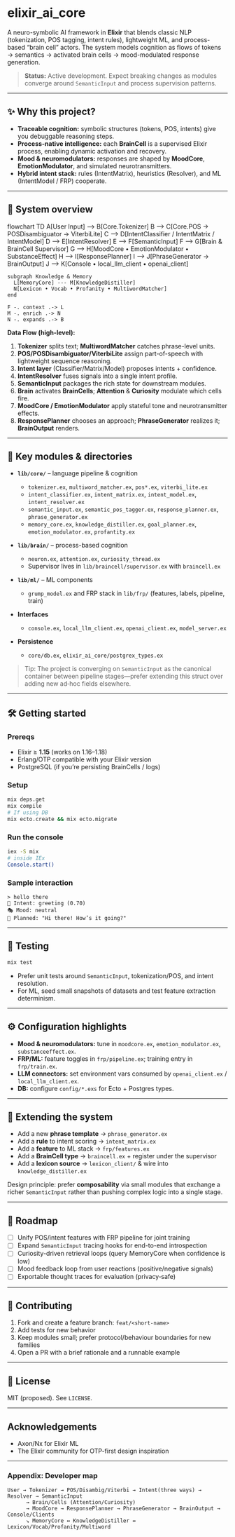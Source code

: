 # elixir\_ai\_core

A neuro-symbolic AI framework in **Elixir** that blends classic NLP (tokenization, POS tagging, intent rules), lightweight ML, and process-based “brain cell” actors. The system models cognition as flows of tokens → semantics → activated brain cells → mood-modulated response generation.

> **Status:** Active development. Expect breaking changes as modules converge around `SemanticInput` and process supervision patterns.

---

## ✨ Why this project?

* **Traceable cognition:** symbolic structures (tokens, POS, intents) give you debuggable reasoning steps.
* **Process-native intelligence:** each **BrainCell** is a supervised Elixir process, enabling dynamic activation and recovery.
* **Mood & neuromodulators:** responses are shaped by **MoodCore**, **EmotionModulator**, and simulated neurotransmitters.
* **Hybrid intent stack:** rules (IntentMatrix), heuristics (Resolver), and ML (IntentModel / FRP) cooperate.

---

## 🔭 System overview


flowchart TD
    A[User Input] --> B[Core.Tokenizer]
    B --> C[Core.POS → POSDisambiguator → ViterbiLite]
    C --> D[IntentClassifier / IntentMatrix / IntentModel]
    D --> E[IntentResolver]
    E --> F[SemanticInput]
    F --> G[Brain & BrainCell Supervisor]
    G --> H[MoodCore • EmotionModulator • SubstanceEffect]
    H --> I[ResponsePlanner]
    I --> J[PhraseGenerator → BrainOutput]
    J --> K[Console • local_llm_client • openai_client]

    subgraph Knowledge & Memory
      L[MemoryCore] --- M[KnowledgeDistiller]
      N[Lexicon • Vocab • Profanity • MultiwordMatcher]
    end

    F -. context .-> L
    M -. enrich .-> N
    N -. expands .-> B


**Data Flow (high-level):**

1. **Tokenizer** splits text; **MultiwordMatcher** catches phrase-level units.
2. **POS/POSDisambiguator/ViterbiLite** assign part-of-speech with lightweight sequence reasoning.
3. **Intent layer** (Classifier/Matrix/Model) proposes intents + confidence.
4. **IntentResolver** fuses signals into a single intent profile.
5. **SemanticInput** packages the rich state for downstream modules.
6. **Brain** activates **BrainCells**; **Attention** & **Curiosity** modulate which cells fire.
7. **MoodCore / EmotionModulator** apply stateful tone and neurotransmitter effects.
8. **ResponsePlanner** chooses an approach; **PhraseGenerator** realizes it; **BrainOutput** renders.

---

## 🧱 Key modules & directories

* **`lib/core/`** – language pipeline & cognition

  * `tokenizer.ex`, `multiword_matcher.ex`, `pos*.ex`, `viterbi_lite.ex`
  * `intent_classifier.ex`, `intent_matrix.ex`, `intent_model.ex`, `intent_resolver.ex`
  * `semantic_input.ex`, `semantic_pos_tagger.ex`, `response_planner.ex`, `phrase_generator.ex`
  * `memory_core.ex`, `knowledge_distiller.ex`, `goal_planner.ex`, `emotion_modulator.ex`, `profantity.ex`
* **`lib/brain/`** – process-based cognition

  * `neuron.ex`, `attention.ex`, `curiosity_thread.ex`
  * Supervisor lives in `lib/braincell/supervisor.ex` with `braincell.ex`
* **`lib/ml/`** – ML components

  * `grump_model.ex` and FRP stack in `lib/frp/` (features, labels, pipeline, train)
* **Interfaces**

  * `console.ex`, `local_llm_client.ex`, `openai_client.ex`, `model_server.ex`
* **Persistence**

  * `core/db.ex`, `elixir_ai_core/postgrex_types.ex`

> Tip: The project is converging on `SemanticInput` as the canonical container between pipeline stages—prefer extending this struct over adding new ad‑hoc fields elsewhere.

---

## 🛠️ Getting started

### Prereqs

* Elixir ≥ **1.15** (works on 1.16–1.18)
* Erlang/OTP compatible with your Elixir version
* PostgreSQL (if you’re persisting BrainCells / logs)

### Setup

```bash
mix deps.get
mix compile
# If using DB
mix ecto.create && mix ecto.migrate
```

### Run the console

```bash
iex -S mix
# inside IEx
Console.start()
```

### Sample interaction

```text
> hello there
🧠 Intent: greeting (0.70)
🎭 Mood: neutral
💬 Planned: "Hi there! How’s it going?"
```

---

## 🧪 Testing

```bash
mix test
```

* Prefer unit tests around `SemanticInput`, tokenization/POS, and intent resolution.
* For ML, seed small snapshots of datasets and test feature extraction determinism.

---

## ⚙️ Configuration highlights

* **Mood & neuromodulators:** tune in `moodcore.ex`, `emotion_modulator.ex`, `substanceeffect.ex`.
* **FRP/ML:** feature toggles in `frp/pipeline.ex`; training entry in `frp/train.ex`.
* **LLM connectors:** set environment vars consumed by `openai_client.ex` / `local_llm_client.ex`.
* **DB:** configure `config/*.exs` for Ecto + Postgres types.

---

## 🧩 Extending the system

* Add a new **phrase template** → `phrase_generator.ex`
* Add a **rule** to intent scoring → `intent_matrix.ex`
* Add a **feature** to ML stack → `frp/features.ex`
* Add a **BrainCell type** → `braincell.ex` + register under the supervisor
* Add a **lexicon source** → `lexicon_client/` & wire into `knowledge_distiller.ex`

Design principle: prefer **composability** via small modules that exchange a richer `SemanticInput` rather than pushing complex logic into a single stage.

---

## 🔬 Roadmap

* [ ] Unify POS/intent features with FRP pipeline for joint training
* [ ] Expand `SemanticInput` tracing hooks for end-to-end introspection
* [ ] Curiosity-driven retrieval loops (query MemoryCore when confidence is low)
* [ ] Mood feedback loop from user reactions (positive/negative signals)
* [ ] Exportable thought traces for evaluation (privacy‑safe)

---

## 🤝 Contributing

1. Fork and create a feature branch: `feat/<short-name>`
2. Add tests for new behavior
3. Keep modules small; prefer protocol/behaviour boundaries for new families
4. Open a PR with a brief rationale and a runnable example

---

## 📜 License

MIT (proposed). See `LICENSE`.

---

## Acknowledgements

* Axon/Nx for Elixir ML
* The Elixir community for OTP-first design inspiration

---

### Appendix: Developer map

```text
User → Tokenizer → POS/Disambig/Viterbi → Intent(three ways) → Resolver → SemanticInput
      → Brain/Cells (Attention/Curiosity)
      → MoodCore → ResponsePlanner → PhraseGenerator → BrainOutput → Console/Clients
      ↘ MemoryCore ↔ KnowledgeDistiller ↔ Lexicon/Vocab/Profanity/Multiword
```
